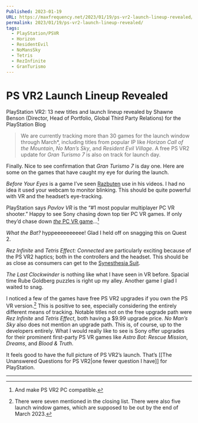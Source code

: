 ```yaml
---
Published: 2023-01-19
URL: https://maxfrequency.net/2023/01/19/ps-vr2-launch-lineup-revealed/
permalink: 2023/01/19/ps-vr2-launch-lineup-revealed/
tags:
  - PlayStation/PSVR
  - Horizon
  - ResidentEvil
  - NoMansSky
  - Tetris
  - RezInfinite
  - GranTurismo
---
```

# PS VR2 Launch Lineup Revealed

PlayStation VR2: 13 new titles and launch lineup revealed by Shawne Benson (Director, Head of Portfolio, Global Third Party Relations) for the PlayStation Blog

> We are currently tracking more than 30 games for the launch window through March*, including titles from popular IP like *Horizon Call of the Mountain*, *No Man’s Sky*, and *Resident Evil Village*. A free PS VR2 update for *Gran Turismo 7* is also on track for launch day.

Finally. Nice to see confirmation that *Gran Turismo 7* is day one. Here are some on the games that have caught my eye for during the launch.

*Before Your Eyes* is a game I’ve seen [Razbuten](https://www.youtube.com/@razbuten) use in his videos. I had no idea it used your webcam to monitor blinking. This should be quite powerful with VR and the headset’s eye-tracking.

PlayStation says *Pavlov VR* is the “#1 most popular multiplayer PC VR shooter.” Happy to see Sony chasing down top tier PC VR games. If only they’d chase down [*the* PC VR game](https://store.steampowered.com/app/546560/HalfLife_Alyx/)…[^1]

*What the Bat?* hyppeeeeeeeeee! Glad I held off on snagging this on Quest 2.

*Rez Infinite* and *Tetris Effect: Connected* are particularly exciting because of the PS VR2 haptics; both in the controllers and the headset. This should be as close as consumers can get to the [Synesthesia Suit](https://rezinfinite.com/synesthesia-suit/).

*The Last Clockwinder* is nothing like what I have seen in VR before. Spacial time Rube Goldberg puzzles is right up my alley. Another game I glad I waited to snag.

I noticed a few of the games have free PS VR2 upgrades if you own the PS VR version.[^2] This is positive to see, especially considering the entirely different means of tracking. Notable titles not on the free upgrade path were *Rez Infinite* and *Tetris Effect*, both having a $9.99 upgrade price. *No Man’s Sky* also does not mention an upgrade path. This is, of course, up to the developers entirely. What I would really like to see is Sony offer upgrades for their prominent first-party PS VR games like *Astro Bot: Rescue Mission*, *Dreams*, and *Blood & Truth*.

It feels good to have the full picture of PS VR2’s launch. That’s [[The Unanswered Questions for PS VR2|one fewer question I have]] for PlayStation.

---
[^1]: And make PS VR2 PC compatible.
[^2]: There were seven mentioned in the closing list. There were also five launch window games, which are supposed to be out by the end of March 2023.